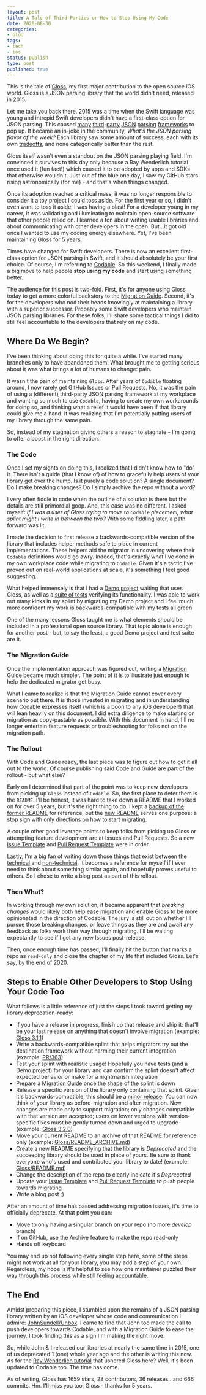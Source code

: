 ```yaml
---
layout: post
title: A Tale of Third-Parties or How to Stop Using My Code
date: 2020-08-30
categories:
- blog
tags:
- tech
- ios
status: publish
type: post
published: true
---
```


This is the tale of [Gloss](https://github.com/hkellaway/Gloss), my first major contribution to the open source iOS world. Gloss is a JSON parsing library that the world didn't need, released in 2015.

Let me take you back there. 2015 was a time when the Swift language was young and intrepid Swift developers didn't have a first-class option for JSON parsing. This caused [many](https://github.com/SwiftyJSON/SwiftyJSON) [third](https://github.com/thoughtbot/Argo)-[party](https://github.com/tristanhimmelman/ObjectMapper) [JSON](https://github.com/Anviking/Decodable) [parsing](https://github.com/delba/JASON) [frameworks](https://github.com/matteocrippa/awesome-swift#json) to pop up. It became an in-joke in the community, *What's the JSON parsing flavor of the week?* Each library saw some amount of success, each with its own [tradeoffs](/blog/2015/08/16/introducing-gloss-json-parsing-swift#why-though), and none categorically better than the rest.

Gloss itself wasn't even a standout on the JSON parsing playing field. I'm convinced it survives to this day only because a Ray Wenderlich tutorial once used it (fun fact!) which caused it to be adopted by apps and SDKs that otherwise wouldn't. Just out of the blue one day, I saw my GitHub stars rising astronomically (for me) - and that's when things changed. 

 Once its adoption reached a critical mass, it was no longer responsible to consider it a toy project I could toss aside. For the first year or so, I didn't even want to toss it aside: I was having a blast! For a developer young in my career, it was validating and illuminating to maintain open-source software that other people relied on. I learned a ton about writing usable libraries and about communicating with other developers in the open. But...it got old once I wanted to use my coding energy elsewhere. Yet, I've been maintaining Gloss for 5 years.

Times have changed for Swift developers. There is now an excellent first-class option for JSON parsing in Swift, and it should absolutely be your first choice. Of course, I'm referring to [Codable](https://developer.apple.com/documentation/foundation/archives_and_serialization/encoding_and_decoding_custom_types). So this weekend, I finally made a big move to help people **stop using my code** and start using something better.

The audience for this post is two-fold. First, it's for anyone using Gloss today to get a more colorful backstory to the [Migration Guide](https://github.com/hkellaway/Gloss/blob/production/GLOSS_CODABLE_MIGRATION_GUIDE.md). Second, it's for the developers who nod their heads knowingly at maintaining a library with a superior successor. Probably some Swift developers who maintain JSON parsing libraries. For these folks, I'll share some tactical things I did to still feel accountable to the developers that rely on my code.

## Where Do We Begin?

I've been thinking about doing this for quite a while. I've started many branches only to have abandoned them. What brought me to getting serious about it was what brings a lot of humans to change: pain. 

It wasn't the pain of maintaining `Gloss`. After years of `Codable` floating around, I now rarely get GitHub Issues or Pull Requests. No, it was the pain of using a (different[)](https://github.com/SwiftyJSON/SwiftyJSON) third-party JSON parsing framework at my workplace and wanting so much to use `Codable`, having to create my own workarounds for doing so, and thinking what a relief it would have been if that library could give me a hand. It was realizing that I'm potentially putting users of my library through the same pain. 

So, instead of my stagnation giving others a reason to stagnate - I'm going to offer a boost in the right direction.

### The Code

Once I set my sights on doing this, I realized that I didn't know how to "do" it. There isn't a guide (that I know of) of how to gracefully help users of your library get over the hump. Is it purely a code solution? A single document? Do I make breaking changes? Do I simply archive the repo without a word?

I very often fiddle in code when the outline of a solution is there but the details are still primordial goop. And, this case was no different. I asked myself: *if I was a user of Gloss trying to move to `Codable` piecemeal, what splint might I write in between the two?* With some fiddling later, a path forward was lit.

I made the decision to first release a backwards-compatible version of the library that includes helper methods safe to place in current implementations. These helpers aid the migrator in uncovering where their `Codable` definitions would go awry. Indeed, that's exactly what I've done in my own workplace code while migrating to `Codable`. Given it's a tactic I've proved out on real-world applications at scale, it's something I feel good suggesting.

What helped immensely is that I had a [Demo project](https://github.com/hkellaway/Gloss/tree/production/GlossExample) waiting that uses Gloss, as well as a [suite of tests](https://github.com/hkellaway/Gloss/tree/production/Sources/GlossTests) verifying its functionality. I was able to work out many kinks in my splint by migrating my Demo project and I feel much more confident my work is backwards-compatible with my tests all green. 

One of the many lessons Gloss taught me is what elements should be included in a professional open source library. That topic alone is enough for another post - but, to say the least, a good Demo project and test suite are it.

### The Migration Guide

Once the implementation approach was figured out, writing a [Migration Guide](https://github.com/hkellaway/Gloss/blob/production/GLOSS_CODABLE_MIGRATION_GUIDE.md) became much simpler. The point of it is to illustrate just enough to help the dedicated migrator get busy. 

What I came to realize is that the Migration Guide cannot cover every scenario out there. It is those invested in migrating and in understanding how Codable expresses itself (which is a boon to any iOS developer!) that will lean heavily on this document. I did extra diligence to make starting on migration as copy-pastable as possible. With this document in hand, I'll no longer entertain feature requests or troubleshooting for folks not on the migration path.

### The Rollout

With Code and Guide ready, the last piece was to figure out how to get it all out to the world. Of course publishing said Code and Guide are part of the rollout - but what else? 

Early on I determined that part of the point was to keep new developers from picking up `Gloss` instead of `Codable`. So, the first place to deter them is the `README`. I'll be honest, it was hard to take down a README that I worked on for over 5 years, but it's the right thing to do. I kept a [backup of the former README](https://github.com/hkellaway/Gloss/blob/production/README_ARCHIVE.md) for reference, but the [new README](https://github.com/hkellaway/Gloss/blob/production/README.md) serves one purpose: a stop sign with only directions on how to start migrating.

A couple other good leverage points to keep folks from picking up Gloss or attempting feature development are at Issues and Pull Requests. So a new [Issue Template](https://github.com/hkellaway/Gloss/blob/production/ISSUE_TEMPLATE.md) and [Pull Request Template](https://github.com/hkellaway/Gloss/blob/production/PULL_REQUEST_TEMPLATE.md) were in order.

Lastly, I'm a big fan of writing down those things that exist [between](/blog/2017/09/06/writing-imperfect-code) the [technical](/blog/2016/06/10/themes-in-modern-ios-architectures) and [non-technical](/blog/2019/06/07/swiftui-will-change-more-than-how-we-code). It becomes a reference for myself if I ever need to think about something similar again, and hopefully proves useful to others. So I chose to write a blog post as part of this rollout.

### Then What?

In working through my own solution, it became apparent that *breaking changes* would likely both help ease migration and enable Gloss to be more opinionated in the direction of Codable. The jury is still out on whether I'll pursue those breaking changes, or leave things as they are and await any feedback as folks work their way through migrating. I'll be waiting expectantly to see if I get any new Issues post-release.

 Then, once enough time has passed, I'll finally hit the button that marks a repo as `read-only` and close the chapter of my life that included Gloss. Let's say, by the end of 2020.

## Steps to Enable Other Developers to Stop Using Your Code Too

What follows is a little reference of just the steps I took toward getting my library deprecation-ready:

* If you have a release in progress, finish up that release and ship it: that'll be your last release on anything that doesn't involve migration (example: [Gloss 3.1.1](https://github.com/hkellaway/Gloss/releases/tag/3.1.1))
* Write a backwards-compatible splint that helps migrators try out the destination framework without harming their current integration (example: [PR/363](https://github.com/hkellaway/Gloss/pull/363))
* Test your splint with realistic usage! Hopefully you have tests (and a Demo project) for your library and can confirm the splint doesn't affect expected behavior or make for a nightmarish integration
* Prepare a [Migration Guide](https://github.com/hkellaway/Gloss/blob/production/GLOSS_CODABLE_MIGRATION_GUIDE.md) once the shape of the splint is down
* Release a specific version of the library only containing that splint. Given it's backwards-compatible, this should be a [minor release](https://semver.org/). You can now think of your library as before-migration and after-migration. New changes are made only to support migration; only changes compatible with that version are accepted; users on lower versions with version-specific fixes must be gently turned down and urged to upgrade (example: [Gloss 3.2.0](https://github.com/hkellaway/Gloss/releases/tag/3.2.0))
* Move your current README to an archive of that README for reference only (example: [Gloss/README_ARCHIVE.md](https://github.com/hkellaway/Gloss/blob/production/README_ARCHIVE.md))
* Create a new README specifying that the library is *Deprecated* and the succeeding library should be used in place of yours. Be sure to thank everyone who's used and contributed your library to date! (example: [Gloss/README.md](https://github.com/hkellaway/Gloss/blob/production/README.md))
* Change the description of the repo to clearly indicate it's *Deprecated*
* Update your [Issue Template](https://github.com/hkellaway/Gloss/blob/production/ISSUE_TEMPLATE.md) and [Pull Request Template](https://github.com/hkellaway/Gloss/blob/production/PULL_REQUEST_TEMPLATE.md) to push people towards migrating
* Write a blog post :)

After an amount of time has passed addressing migration issues, it's time to officially deprecate. At that point you can:
* Move to only having a singular branch on your repo (no more *develop* branch)
* If on GitHub, use the Archive feature to make the repo read-only
* Hands off keyboard

You may end up not following every single step here, some of the steps might not work at all for your library, you may add a step of your own. Regardless, my hope is it's helpful to see how one maintainer puzzled their way through this process while still feeling accountable.


## The End

Amidst preparing this piece, I stumbled upon the remains of a JSON parsing library written by an iOS developer whose code and communication I admire: [JohnSundell/Unbox](https://github.com/JohnSundell/Unbox/blob/master/CodableMigrationGuide.md). I came to find that John too made the call to push developers towards Codable, and with a Migration Guide to ease the journey. I took finding this as a sign I'm making the right move. 

So, while John & I released our libraries at nearly the same time in 2015, one of us deprecated 1 (one) whole year ago and the other is writing this now. As for the [Ray Wenderlich tutorial](https://www.raywenderlich.com/3418439-encoding-and-decoding-in-swift) that ushered Gloss here? Well, it's been updated to Codable too. The time has come.

As of writing, Gloss has 1659 stars, 28 contributors, 36 releases...and 666 commits. Hm. I'll miss you too, Gloss - thanks for 5 years.


